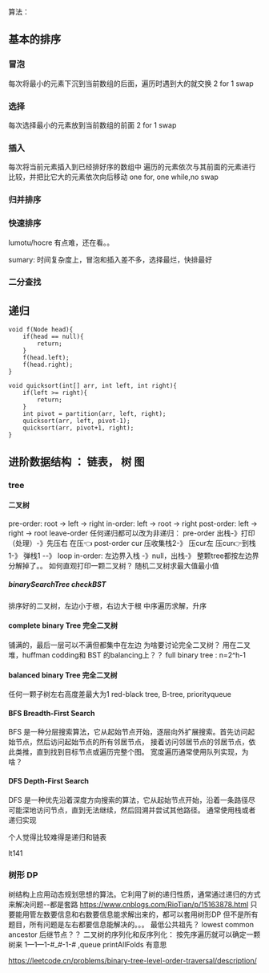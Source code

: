 算法：
## 基本的排序
### 冒泡
每次将最小的元素下沉到当前数组的后面，遍历时遇到大的就交换
2 for  1 swap
### 选择
每次选择最小的元素放到当前数组的前面
2 for 1 swap
### 插入
每次将当前元素插入到已经排好序的数组中
遍历的元素依次与其前面的元素进行比较，并把比它大的元素依次向后移动
one for, one while,no swap
### 归并排序
  
### 快速排序
lumotu/hocre
有点难，还在看。。

sumary: 时间复杂度上，冒泡和插入差不多，选择最烂，快排最好
### 二分查找
## 递归
```tree
void f(Node head){
    if(head == null){
        return;
    }
    f(head.left);
    f(head.right);
}
```
```quicksort
void quicksort(int[] arr, int left, int right){
    if(left >= right){
        return;
    }
    int pivot = partition(arr, left, right);
    quicksort(arr, left, pivot-1);
    quicksort(arr, pivot+1, right);
}
```

## 进阶数据结构 ： 链表， 树 图

### tree
#### 二叉树
  pre-order: root -> left -> right
  in-order: left -> root -> right
  post-order: left -> right -> root
  leave-order
  任何递归都可以改为非递归： 
  pre-order 出栈-》打印（处理）-》先压右 在压👈
  post-order
    cur 压收集栈2-》 压cur左 压cur👉到栈1-》 弹栈1 --》 loop
  in-order: 左边界入栈 -》null，出栈-》
   整颗tree都按左边界分解掉了。。
  如何直观打印一颗二叉树？
  随机二叉树求最大值最小值
##### binarySearchTree checkBST
  排序好的二叉树，左边小于根，右边大于根
  中序遍历求解，升序
#### complete binary Tree 完全二叉树
  铺满的，最后一层可以不满但都集中在左边
  为啥要讨论完全二叉树？ 用在二叉堆，huffman codding和 BST 的balancing上？？
  full binary tree : n=2^h-1

#### balanced binary Tree 完全二叉树
  任何一颗子树左右高度差最大为1
  red-black tree, B-tree, priorityqueue



#### BFS Breadth-First Search
BFS 是一种分层搜索算法，它从起始节点开始，逐层向外扩展搜索。首先访问起始节点，然后访问起始节点的所有邻居节点，
接着访问邻居节点的邻居节点，依此类推，直到找到目标节点或遍历完整个图。 宽度遍历通常使用队列实现，为啥？

#### DFS Depth-First Search
DFS 是一种优先沿着深度方向搜索的算法，它从起始节点开始，沿着一条路径尽可能深地访问节点，直到无法继续，然后回溯并尝试其他路径。
通常使用栈或者递归实现

个人觉得比较难得是递归和链表

lt141


### 树形 DP
树结构上应用动态规划思想的算法。它利用了树的递归性质，通常通过递归的方式来解决问题--都是套路
https://www.cnblogs.com/RioTian/p/15163878.html
只要能用管左数要信息和右数要信息能求解出来的，都可以套用树形DP
但不是所有题目，所有问题是左右都要信息能解决的。。。
最低公共祖先？ lowest common ancestor
后继节点？？
二叉树的序列化和反序列化： 按先序遍历就可以确定一颗树来 1—1—1-#_#-1-# ,queue
printAllFolds 有意思

https://leetcode.cn/problems/binary-tree-level-order-traversal/description/
